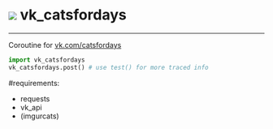 # [![](http://kotya.tk/favicon.ico)](http://kotya.tk) vk_catsfordays

---

Coroutine for [vk.com/catsfordays](https://vk.com/catsfordays)

```python
import vk_catsfordays
vk_catsfordays.post() # use test() for more traced info
```

#requirements:

+ requests
+ vk_api
+ (imgurcats)
